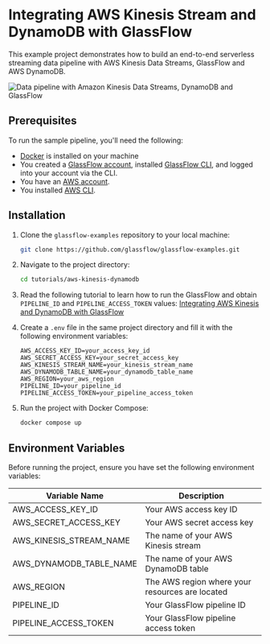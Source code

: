 # Integrating AWS Kinesis Stream and DynamoDB with GlassFlow

This example project demonstrates how to build an end-to-end serverless streaming data pipeline with AWS Kinesis Data Streams, GlassFlow and AWS DynamoDB.

![Data pipeline with Amazon Kinesis Data Streams, DynamoDB and GlassFlow](/assets/AWS-kinesis-dynamodb.png)

## Prerequisites

To run the sample pipeline, you'll need the following:

- [Docker](https://www.docker.com/get-started) is installed on your machine
- You created a [GlassFlow account](https://learn.glassflow.dev/docs/get-started/create-account#create-a-new-account), installed [GlassFlow CLI](https://learn.glassflow.dev/docs/get-started/glassflow-cli#installation), and logged into your account via the CLI.
- You have an [AWS account](https://portal.aws.amazon.com/).
- You installed [AWS CLI](https://docs.aws.amazon.com/cli/latest/userguide/getting-started-install.html).

## Installation

1. Clone the `glassflow-examples` repository to your local machine:
    
    ```bash
    git clone https://github.com/glassflow/glassflow-examples.git
    ```
2. Navigate to the project directory:
    
    ```bash
    cd tutorials/aws-kinesis-dynamodb
    ```

3. Read the following tutorial to learn how to run the GlassFlow and obtain `PIPELINE_ID` and `PIPELINE_ACCESS_TOKEN` values: [Integrating AWS Kinesis and DynamoDB with GlassFlow](https://learn.glassflow.dev/docs/develop/tutorials/integrating-aws-kinesis-data-streams-and-dynamodb-with-glassflow)

4. Create a `.env` file in the same project directory and fill it with the following environment variables:

    ```
    AWS_ACCESS_KEY_ID=your_access_key_id
    AWS_SECRET_ACCESS_KEY=your_secret_access_key
    AWS_KINESIS_STREAM_NAME=your_kinesis_stream_name
    AWS_DYNAMODB_TABLE_NAME=your_dynamodb_table_name
    AWS_REGION=your_aws_region
    PIPELINE_ID=your_pipeline_id
    PIPELINE_ACCESS_TOKEN=your_pipeline_access_token
    ```

5. Run the project with Docker Compose:
    
    ```bash
    docker compose up
    ```

## Environment Variables

Before running the project, ensure you have set the following environment variables:

| Variable Name           | Description                              |
|-------------------------|------------------------------------------|
| AWS_ACCESS_KEY_ID       | Your AWS access key ID                   |
| AWS_SECRET_ACCESS_KEY   | Your AWS secret access key               |
| AWS_KINESIS_STREAM_NAME | The name of your AWS Kinesis stream      |
| AWS_DYNAMODB_TABLE_NAME | The name of your AWS DynamoDB table      |
| AWS_REGION              | The AWS region where your resources are located |
| PIPELINE_ID             | Your GlassFlow pipeline ID               |
| PIPELINE_ACCESS_TOKEN   | Your GlassFlow pipeline access token     |

